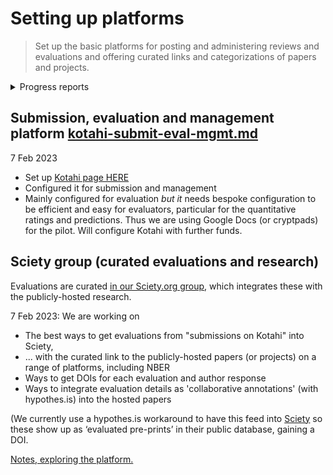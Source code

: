 # Setting up platforms

> Set up the basic platforms for posting and administering reviews and evaluations and offering curated links and categorizations of papers and projects.

<details>

<summary>Progress reports</summary>

**Update 7 Sep 2022, partial update 22 Dec 2022**

* We are setting up processes and forms in [Kotahi](https://kotahi.community/)
  * [Submissions form ](https://unjournaldev.cloud68.co/kotahi/newSubmission)is pretty useable (but imperfect, e.g., we need to ask people to (click 'submit a URL instead' on page one)
* Evaluations form: using a Gdoc for now, trying out Airtable, Qualtrics and other solutions, aiming to integrate it into Kotahi

<!---->

* See [mapping-evaluation-workflow.md](../our-policies-evaluation-and-workflow/mapping-evaluation-workflow.md "mention") for how projects will enter, be evaluated, and 'output'
* We will outline specific [requests](https://docs.google.com/document/d/1BasFdbN0a8OVLwjB2\_F\_GpECgJpYI2iWRO8fZuU13Z0/edit#heading=h.dkt5cpu55te) for developers\\
* Sciety group set up with 'Hypothes.is feed'; working on processing first evaluations\\

</details>

## Submission, evaluation and management platform [kotahi-submit-eval-mgmt.md](../management-tech-details-discussion/hosting-and-platforms-notes/kotahi-sciety-phasing-out/kotahi-submit-eval-mgmt.md "mention")

7 Feb 2023

* Set up [Kotahi page HERE](https://unjournaldev.cloud68.co/login)
* Configured it for submission and management
* Mainly configured for evaluation _but it_ needs bespoke configuration to be efficient and easy for evaluators, particular for the quantitative ratings and predictions. Thus we are using Google Docs (or cryptpads) for the pilot. Will configure Kotahi with further funds.

####

## Sciety group (curated evaluations and research)

Evaluations are curated [in our Sciety.org group](https://sciety.org/groups/the-unjournal/about), which integrates these with the publicly-hosted research.

7 Feb 2023: We are working on

* The best ways to get evaluations from "submissions on Kotahi" into Sciety,
* ... with the curated link to the publicly-hosted papers (or projects) on a range of platforms, including NBER
* Ways to get DOIs for each evaluation and author response
* Ways to integrate evaluation details as 'collaborative annotations' (with hypothes.is) into the hosted papers

(We currently use a hypothes.is workaround to have this feed into [Sciety](https://sciety.org/) so these show up as ‘evaluated pre-prints’ in their public database, gaining a DOI.

[Notes, exploring the platform.](https://docs.google.com/document/d/1cXRRA8-wAkKEjpFe0ZOMUA6wWX-LBtcRRUhSJK7A1ps/edit)

##
